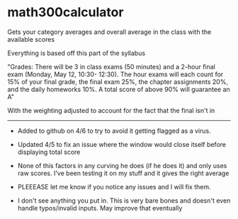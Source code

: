 # math300calculator
Gets your category averages and overall average in the class with the available scores

Everything is based off this part of the syllabus

"Grades: There will be 3 in class exams (50 minutes) and a 2-hour final exam (Monday, May 12, 10:30-
12:30). The hour exams will each count for 15% of your final grade, the final exam 25%, the chapter
assignments 20%, and the daily homeworks 10%. A total score of above 90% will guarantee an A"

With the weighting adjusted to account for the fact that the final isn't in 

----------------------------------------------------
- Added to github on 4/6 to try to avoid it getting flagged as a virus. 

- Updated 4/5 to fix an issue where the window would close itself before displaying total score

- None of this factors in any curving he does (if he does it) and only uses raw scores. I've been testing it on my stuff and it gives the right average

- PLEEEASE let me know if you notice any issues and I will fix them. 

- I don't see anything you put in. This is very bare bones and doesn't even handle typos/invalid inputs. May improve that eventually


